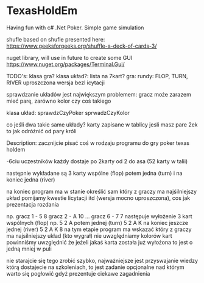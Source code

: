 # TexasHoldEm
Having fun with c# .Net Poker. Simple game simulation

shufle based on shufle presented here:
https://www.geeksforgeeks.org/shuffle-a-deck-of-cards-3/

nuget library, will use in future to create some GUI
https://www.nuget.org/packages/Terminal.Gui/

TODO's:
klasa gra?
klasa układ?: lista na 7kart?
gra:
rundy: FLOP, TURN, RIVER
uproszczona wersja bezl icytacji


sprawdzanie układów jest największym problemem:
gracz może zarazem mieć parę, zarówno kolor czy coś takiego

klasa układ:
sprawdzCzyPoker
sprwadzCzyKolor

co jeśli dwa takie same układy?
karty zapisane w tablicy
jesli masz pare 2ek to jak odróżnić od pary króli

Description:
zacznijcie pisać coś w rodzaju programu do gry poker texas holdem

-6ciu uczestników
każdy dostaje po 2karty od 2 do asa (52 karty w talii)

następnie wykładane są 3 karty wspólne 
(flop)
potem jedna (turn)
i na koniec jedna (river)

na koniec program ma w stanie określić sam który z graczy ma najśilniejszy układ
pomijamy kwestie licytacji itd (wersja mocno uproszczona), cos jak prezentacja rozdania

np.
gracz 1 - 5 8
gracz 2 - A 10
...
gracz 6 - 7 7
następuje wyłożenie 3 kart wspólnych (flop) np.
5 2 A
potem jednej (turn)
5 2 A K
na koniec jeszcze jednej (river)
5 2 A K 8
na tym etapie program ma wskazać który z graczy ma najsilniejszy układ (kto wygrał)
nie uwzględniamy kolorów kart
powinniśmy uwzględnić że jeżeli jakaś karta została już wyłożona to jest o jedną mniej w puli


nie starajcie się tego zrobić szybko, 
najważniejsze jest przyswajanie wiedzy którą dostajecie na szkoleniach, 
to jest zadanie opcjonalne nad którym warto się pogłowić gdyż prezentuje ciekawe zagadnienia
